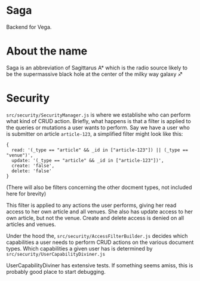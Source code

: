 # Saga

Backend for Vega.

# About the name

Saga is an abbreviation of Sagittarus A\* which is the radio source likely to be the supermassive black hole at the center of the milky way galaxy ♐

# Security

`src/security/SecurityManager.js` is where we establishe who can perform what kind of CRUD action. Briefly, what happens is that a filter is applied to the queries or mutations a user wants to perform. Say we have a user who is submitter on article `article-123`, a simplified filter might look like this:

```
{
  read: '(_type == "article" && _id in ["article-123"]) || (_type == "venue")',
  update: '(_type == "article" && _id in ["article-123"])',
  create: 'false',
  delete: 'false'
}
```

(There will also be filters concerning the other docment types, not included here for brevity)

This filter is applied to any actions the user performs, giving her read access to her own article and all venues. She also has update access to her own article, but not the venue. Create and delete access is denied on all articles and venues.

Under the hood the, `src/security/AccessFilterBuilder.js` decides which capabilities a user needs to perform CRUD actions on the various document types. Which capabilities a given user has is determined by `src/security/UserCapabilityDiviner.js`

UserCapabilityDiviner has extensive tests. If something seems amiss, this is probably good place to start debugging.
